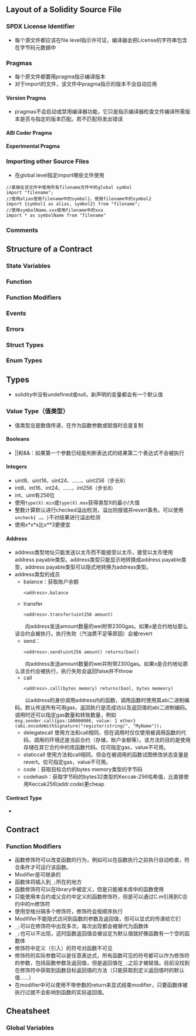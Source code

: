 ## Layout of a Solidity Source File 
### SPDX License Identifier
- 每个源文件都应该在file level指示许可证，编译器会把License的字符串包含在字节码元数据中
### Pragmas
- 每个原文件都要用pragma指示编译版本
- 对于import的文件，该文件中pragma指示的版本不会自动应用
#### Version Pragma
- pragmas不会启动或禁用编译器功能，它只是指示编译器检查文件编译所需版本是否与指定的版本匹配。若不匹配将发出错误
#### ABI Coder Pragma
#### Experimental Pragma
### Importing other Source Files
- 在global level指定import哪些文件使用
```
//直接在该文件中使用所有filename文件中的global symbol
import "filename";
//使用alias使用filename中的symbol1，使用filename中的symbol2
import {symbol1 as alias, symbol2} from "filename";
//使用symbolName.xxx使用filename中的xxx
import * as symbolName from "filename"
```
### Comments
## Structure of a Contract
### State Variables
### Function
### Function Modifiers
### Events
### Errors
### Struct Types
### Enum Types
## Types
- solidity中没有undefined或null，新声明的变量都会有一个默认值
### Value Type（值类型）
- 值类型总是数值传递，在作为函数参数或赋值时总是复制
#### Booleans
- ||和&&：如果第一个参数已经能判断表达式的结果第二个表达式不会被执行
#### Integers
- uint8、uint16、uint24、……、uint256（步长8）
- int8、int16、int24、……、int256（步长8）
- int、uint有256位
- 使用`type(X).min`或`type(X).max`获得类型X的最小/大值
- 整数计算默认进行checked溢出检测，溢出则报错并revert事务。可以使用`uncheck{ …… }`不对结果进行溢出检测
- 使用x\*x\*x比x**3更便宜
#### Address
- address类型地址只能发送以太币而不能接受以太币，接受以太币使用address payable类型。address类型只能显示地转换成address payable类型，address payable类型可以隐式地转换为address类型。
- address类型的成员
    - balance：获取账户余额
        ```
        <address>.balance
        ```
    - transfer
        ```
        <address>.transfer(uint256 amount)
        ```
    &emsp;&emsp;向address发送amount数量的wei附带2300gas。如果x是合约地址那么该合约会被执行。执行失败（汽油费不足等原因）会被revert
    - send：
        ```
        <address>.send(uint256 amount) returns(bool)
        ```
    &emsp;&emsp;向address发送amount数量的wei并附带2300gas。如果x是合约地址那么该合约会被执行，执行失败会返回false并不throw
    - call
        ```
        <address>.call(bytes memory) returns(bool, bytes memeory)
        ```
    &emsp;&emsp;以address的身份调用address内的函数，调用函数时使用其abi二进制编码。默认传送所有可用gas，返回执行是否成功以及返回值的abi二进制编码。调用时还可以指定gas数量和转账数量，例如`msg.sender.call{gas:100000000, value: 1 ether}(abi.encodeWithSignature("register(string)", "MyName"));`
    - delegatecall
    使用方法和call相同，但在调用时仅仅使用被调用函数的代码，调用的环境还是当前合约（存储，账户金额等）。该方法的目的是使用存储在其它合约中的库函数代码。仅可指定gas，value不可用。
    - staticcall
    使用方法和call相同，但会在被调用的函数试图修改状态变量是revert。仅可指定gas，value不可用。
    - code：获取目标合约的bytes memory类型的字节码
    - codehash：获取字节码的bytes32类型的Keccak-256哈希值，比直接使用Keccak256(addr.code)更cheap
#### Contract Type
- 
## Contract
### Function Modifiers
- 函数修饰符可以改变函数的行为，例如可以在函数执行之前执行自动检查，符合条件才可运行该函数。
- Modifier是可继承的
- 函数体将插入到`_;`所在的地方
- 函数修饰符可以在library中被定义，但是只能被本库中的函数使用
- 只能使用本合约或父合约中定义的函数修饰符，但是可以通过C.m引用到C合约中的m修饰符
- 使用空格分隔多个修饰符，修饰符会按顺序执行
- Modififer不能隐式访问到函数的参数及返回值，但可以显式的传递给它们
- `_;`可以在修饰符中出现多次，每次出现都会被替代为函数体
- `_;`也可以不出现，这时函数返回值会被设定为默认值就好像函数有一个空的函数体
- 修饰符中定义（引入）的符号对函数不可见
- 修饰符的实际参数可以是任意表达式，所有函数可见的符号都可以作为修饰符的参数，包括函数参数及返回值，但是返回值在`_;`之后才被赋值。目前没找到在修饰符中获取到函数目标返回值的方法（只能获取到定义返回值时的默认值……）
- 在modifier中可以使用不带参数的return来显式结束modifier，只要函数体被执行过就不会影响到函数的实际返回值。
## Cheatsheet
### Global Variables
